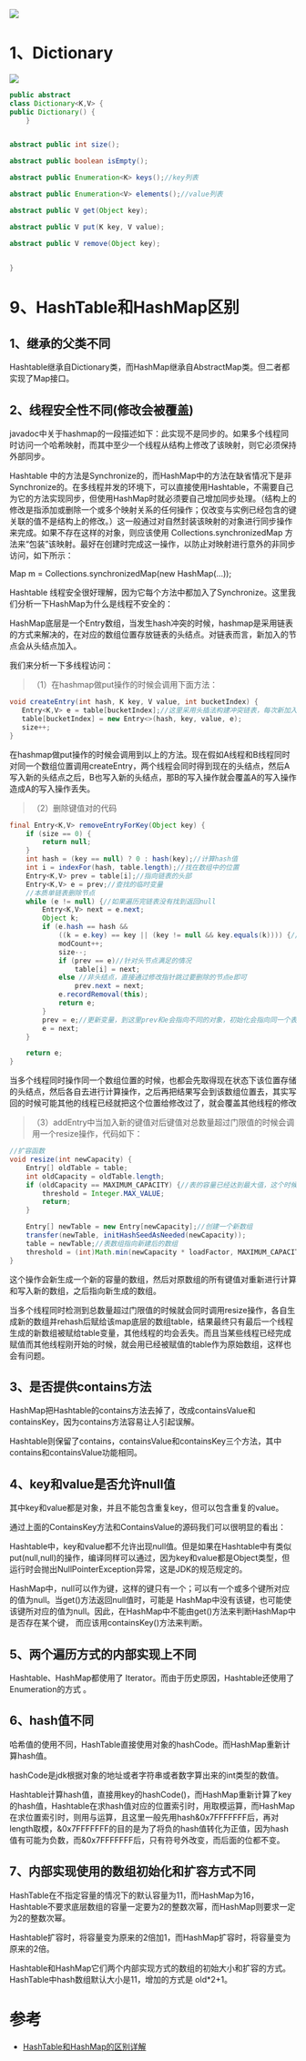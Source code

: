 

![](../../pic/2020-04-07-08-59-06.png)

# 1、Dictionary

![](../../pic/2020-04-07-09-07-10.png)


```java
public abstract
class Dictionary<K,V> {
public Dictionary() {
    }


abstract public int size();

abstract public boolean isEmpty();

abstract public Enumeration<K> keys();//key列表

abstract public Enumeration<V> elements();//value列表

abstract public V get(Object key);

abstract public V put(K key, V value);

abstract public V remove(Object key);


}
```






# 9、HashTable和HashMap区别

## 1、继承的父类不同
 
Hashtable继承自Dictionary类，而HashMap继承自AbstractMap类。但二者都实现了Map接口。

## 2、线程安全性不同(修改会被覆盖)

javadoc中关于hashmap的一段描述如下：此实现不是同步的。如果多个线程同时访问一个哈希映射，而其中至少一个线程从结构上修改了该映射，则它必须保持外部同步。

Hashtable 中的方法是Synchronize的，而HashMap中的方法在缺省情况下是非Synchronize的。在多线程并发的环境下，可以直接使用Hashtable，不需要自己为它的方法实现同步，但使用HashMap时就必须要自己增加同步处理。（结构上的修改是指添加或删除一个或多个映射关系的任何操作；仅改变与实例已经包含的键关联的值不是结构上的修改。）这一般通过对自然封装该映射的对象进行同步操作来完成。如果不存在这样的对象，则应该使用 Collections.synchronizedMap 方法来“包装”该映射。最好在创建时完成这一操作，以防止对映射进行意外的非同步访问，如下所示：

Map m = Collections.synchronizedMap(new HashMap(...));

Hashtable 线程安全很好理解，因为它每个方法中都加入了Synchronize。这里我们分析一下HashMap为什么是线程不安全的：


HashMap底层是一个Entry数组，当发生hash冲突的时候，hashmap是采用链表的方式来解决的，在对应的数组位置存放链表的头结点。对链表而言，新加入的节点会从头结点加入。

我们来分析一下多线程访问：

> （1）在hashmap做put操作的时候会调用下面方法：

 ```java
void createEntry(int hash, K key, V value, int bucketIndex) {
    Entry<K,V> e = table[bucketIndex];//这里采用头插法构建冲突链表，每次新加入的节点在链表的头部
    table[bucketIndex] = new Entry<>(hash, key, value, e);
    size++;
}

 ```

在hashmap做put操作的时候会调用到以上的方法。现在假如A线程和B线程同时对同一个数组位置调用createEntry，两个线程会同时得到现在的头结点，然后A写入新的头结点之后，B也写入新的头结点，那B的写入操作就会覆盖A的写入操作造成A的写入操作丢失。

> （2）删除键值对的代码

```java
final Entry<K,V> removeEntryForKey(Object key) {
    if (size == 0) {
        return null;
    }
    int hash = (key == null) ? 0 : hash(key);//计算hash值
    int i = indexFor(hash, table.length);//找在数组中的位置
    Entry<K,V> prev = table[i];//指向链表的头部
    Entry<K,V> e = prev;//查找的临时变量
    //本质单链表删除节点
    while (e != null) {//如果遍历完链表没有找到返回null
        Entry<K,V> next = e.next;
        Object k;
        if (e.hash == hash &&
            ((k = e.key) == key || (key != null && key.equals(k)))) {//找到了要删除的节点
            modCount++;
            size--;
            if (prev == e)//针对头节点满足的情况
                table[i] = next;
            else //非头结点，直接通过修改指针跳过要删除的节点e即可
                prev.next = next;
            e.recordRemoval(this);
            return e;
        }
        prev = e;//更新变量，到这里prev和e会指向不同的对象，初始化会指向同一个表头节点
        e = next;
    }

    return e;
}


```

当多个线程同时操作同一个数组位置的时候，也都会先取得现在状态下该位置存储的头结点，然后各自去进行计算操作，之后再把结果写会到该数组位置去，其实写回的时候可能其他的线程已经就把这个位置给修改过了，就会覆盖其他线程的修改

> （3）addEntry中当加入新的键值对后键值对总数量超过门限值的时候会调用一个resize操作，代码如下：

```java
//扩容函数
void resize(int newCapacity) {
    Entry[] oldTable = table;
    int oldCapacity = oldTable.length;
    if (oldCapacity == MAXIMUM_CAPACITY) {//表的容量已经达到最大值，这个时候只能把门限值也改成最大了
        threshold = Integer.MAX_VALUE;
        return;
    }

    Entry[] newTable = new Entry[newCapacity];//创建一个新数组
    transfer(newTable, initHashSeedAsNeeded(newCapacity));
    table = newTable;//表数组指向新建后的数组
    threshold = (int)Math.min(newCapacity * loadFactor, MAXIMUM_CAPACITY + 1);//更新门限值
}

```

这个操作会新生成一个新的容量的数组，然后对原数组的所有键值对重新进行计算和写入新的数组，之后指向新生成的数组。

当多个线程同时检测到总数量超过门限值的时候就会同时调用resize操作，各自生成新的数组并rehash后赋给该map底层的数组table，结果最终只有最后一个线程生成的新数组被赋给table变量，其他线程的均会丢失。而且当某些线程已经完成赋值而其他线程刚开始的时候，就会用已经被赋值的table作为原始数组，这样也会有问题。

## 3、是否提供contains方法
 
HashMap把Hashtable的contains方法去掉了，改成containsValue和containsKey，因为contains方法容易让人引起误解。

Hashtable则保留了contains，containsValue和containsKey三个方法，其中contains和containsValue功能相同。

## 4、key和value是否允许null值
 
其中key和value都是对象，并且不能包含重复key，但可以包含重复的value。

通过上面的ContainsKey方法和ContainsValue的源码我们可以很明显的看出：

Hashtable中，key和value都不允许出现null值。但是如果在Hashtable中有类似put(null,null)的操作，编译同样可以通过，因为key和value都是Object类型，但运行时会抛出NullPointerException异常，这是JDK的规范规定的。


HashMap中，null可以作为键，这样的键只有一个；可以有一个或多个键所对应的值为null。当get()方法返回null值时，可能是 HashMap中没有该键，也可能使该键所对应的值为null。因此，在HashMap中不能由get()方法来判断HashMap中是否存在某个键， 而应该用containsKey()方法来判断。

## 5、两个遍历方式的内部实现上不同
      
Hashtable、HashMap都使用了 Iterator。而由于历史原因，Hashtable还使用了Enumeration的方式 。

## 6、hash值不同

哈希值的使用不同，HashTable直接使用对象的hashCode。而HashMap重新计算hash值。

hashCode是jdk根据对象的地址或者字符串或者数字算出来的int类型的数值。

Hashtable计算hash值，直接用key的hashCode()，而HashMap重新计算了key的hash值，Hashtable在求hash值对应的位置索引时，用取模运算，而HashMap在求位置索引时，则用与运算，且这里一般先用hash&0x7FFFFFFF后，再对length取模，&0x7FFFFFFF的目的是为了将负的hash值转化为正值，因为hash值有可能为负数，而&0x7FFFFFFF后，只有符号外改变，而后面的位都不变。

## 7、内部实现使用的数组初始化和扩容方式不同

HashTable在不指定容量的情况下的默认容量为11，而HashMap为16，Hashtable不要求底层数组的容量一定要为2的整数次幂，而HashMap则要求一定为2的整数次幂。

Hashtable扩容时，将容量变为原来的2倍加1，而HashMap扩容时，将容量变为原来的2倍。

Hashtable和HashMap它们两个内部实现方式的数组的初始大小和扩容的方式。HashTable中hash数组默认大小是11，增加的方式是 old*2+1。



# 参考

- [HashTable和HashMap的区别详解](https://www.cnblogs.com/williamjie/p/9099141.html)

